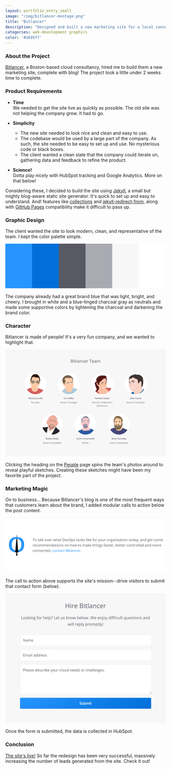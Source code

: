 ```yaml
---
layout: portfolio_entry_small
image: "/img/bitlancer-montage.png"
title: "Bitlancer"
description: "Designed and built a new marketing site for a local consultancy"
categories: web-development graphics
color: '#2695ff'
---
```


### About the Project

[Bitlancer](http://bitlancer.com/), a Boston-based cloud consultancy, hired me to build them a new marketing site, complete with blog! The project took a little under 2 weeks time to complete.

### Product Requirements

- **Time**  
We needed to get the site live as quickly as possible. The old site was not helping the company grow.  It had to go.

- **Simplicity**  
  - The new site needed to look nice and clean and easy to use.
  - The codebase would be used by a large part of the company. As such, the site needed to be easy to set up and use. No mysterious code or black boxes.
  - The client wanted a clean slate that the company could iterate on, gathering data and feedback to refine the product.

- **Science!**  
Gotta play nicely with HubSpot tracking and Google Analytics.  More on that below!

Considering these, I decided to build the site using [Jekyll](http://jekyllrb.com/), a small but mighty blog-aware static site generator.  It's quick to set up and easy to understand. And! features like [collections](http://jekyllrb.com/docs/collections/) and [jekyll-redirect-from](https://github.com/jekyll/jekyll-redirect-from), along with [GitHub Pages](http://jekyllrb.com/docs/github-pages/) compatibility make it difficult to pass up.


### Graphic Design

The client wanted the site to look modern, clean, and representative of the team.  I kept the color palette simple.

![Colors](/img/bitlancer-colors.png)

The company already had a great brand blue that was light, bright, and cheery.  I brought in white and a blue-tinged charcoal gray as neutrals and made some supportive colors by lightening the charcoal and darkening the brand color.

### Character

Bitlancer is made of people!  It's a very fun company, and we wanted to highlight that.

![Bitlancer team](/img/bitlancer-people.png)

Clicking the heading on the [People](http://bitlancer.com/people/) page spins the team's photos around to reveal playful sketches.  Creating these sketches might have been my favorite part of the project.

### Marketing Magic

On to business... Because Bitlancer's blog is one of the most frequent ways that customers learn about the brand, I added modular calls to action below the post content.

![Blog call to action](/img/bitlancer-cta.png)

The call to action above supports the site's mission--drive visitors to submit that contact form (below).

![Contact form](/img/bitlancer-form.png)

Once the form is submitted, the data is collected in HubSpot.

### Conclusion

[The site's live!](http://bitlancer.com/)  So far the redesign has been very successful, massively increasing the number of leads generated from the site. Check it out! 
